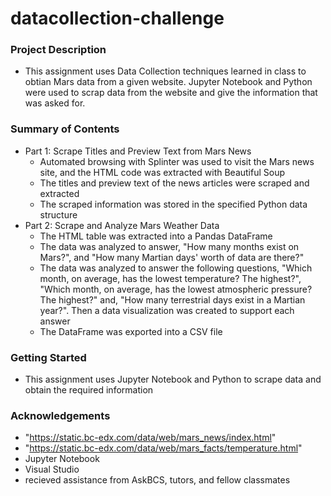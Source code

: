 # datacollection-challenge

### Project Description
 - This assignment uses Data Collection techniques learned in class to obtian Mars data from a given website. Jupyter Notebook and Python were used to scrap data from the website and give the information that was asked for.
### Summary of Contents
 - Part 1: Scrape Titles and Preview Text from Mars News
     - Automated browsing with Splinter was used to visit the Mars news site, and the HTML code was extracted with Beautiful Soup
     - The titles and preview text of the news articles were scraped and extracted
     - The scraped information was stored in the specified Python data structure
 - Part 2: Scrape and Analyze Mars Weather Data
     - The HTML table was extracted into a Pandas DataFrame
     - The data was analyzed to answer, "How many months exist on Mars?", and "How many Martian days' worth of data are there?"
     - The data was analyzed to answer the following questions, "Which month, on average, has the lowest temperature? The highest?", "Which month, on average, has the lowest atmospheric pressure? The highest?" and, "How many terrestrial days exist in a Martian year?". Then a data visualization was created to support each answer
     - The DataFrame was exported into a CSV file
### Getting Started
 - This assignment uses Jupyter Notebook and Python to scrape data and obtain the required information
### Acknowledgements
 - "https://static.bc-edx.com/data/web/mars_news/index.html"
 - "https://static.bc-edx.com/data/web/mars_facts/temperature.html"
 - Jupyter Notebook
 - Visual Studio
 - recieved assistance from AskBCS, tutors, and fellow classmates
